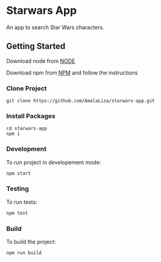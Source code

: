 # Starwars App
An app to search Star Wars characters.

## Getting Started

Download node from [NODE](https://nodejs.org/en/)

Download npm from [NPM](https://nodejs.org/en/) and follow the instructions

### Clone Project
```
git clone https://github.com/AmalaLiza/starwars-app.git
```

### Install Packages
```
cd starwars-app
npm i
```

### Development

To run project in developement mode:

```bash
npm start
```

### Testing

To run tests:

```bash
npm test
```

### Build

To build the project:

```bash
npm run build
```
